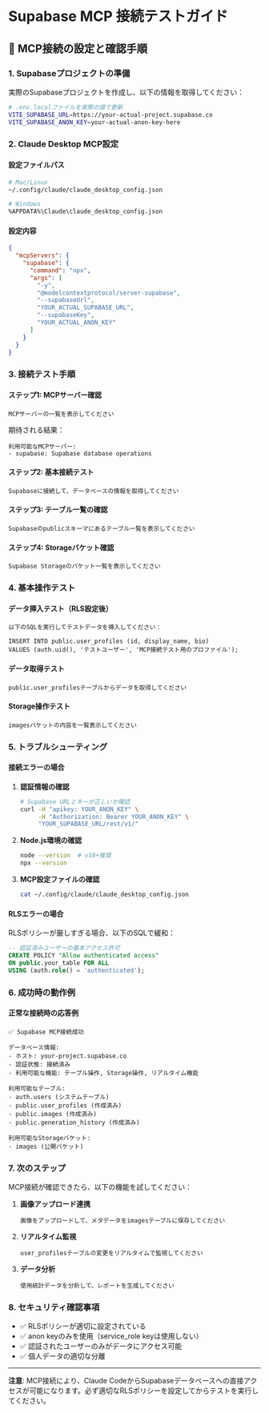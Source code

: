 # Supabase MCP 接続テストガイド

## 🚀 MCP接続の設定と確認手順

### 1. Supabaseプロジェクトの準備

実際のSupabaseプロジェクトを作成し、以下の情報を取得してください：

```bash
# .env.localファイルを実際の値で更新
VITE_SUPABASE_URL=https://your-actual-project.supabase.co
VITE_SUPABASE_ANON_KEY=your-actual-anon-key-here
```

### 2. Claude Desktop MCP設定

#### 設定ファイルパス
```bash
# Mac/Linux
~/.config/claude/claude_desktop_config.json

# Windows
%APPDATA%\Claude\claude_desktop_config.json
```

#### 設定内容
```json
{
  "mcpServers": {
    "supabase": {
      "command": "npx",
      "args": [
        "-y",
        "@modelcontextprotocol/server-supabase",
        "--supabaseUrl",
        "YOUR_ACTUAL_SUPABASE_URL",
        "--supabaseKey",
        "YOUR_ACTUAL_ANON_KEY"
      ]
    }
  }
}
```

### 3. 接続テスト手順

#### ステップ1: MCPサーバー確認
```
MCPサーバーの一覧を表示してください
```

期待される結果：
```
利用可能なMCPサーバー:
- supabase: Supabase database operations
```

#### ステップ2: 基本接続テスト
```
Supabaseに接続して、データベースの情報を取得してください
```

#### ステップ3: テーブル一覧の確認
```
Supabaseのpublicスキーマにあるテーブル一覧を表示してください
```

#### ステップ4: Storageバケット確認
```
Supabase Storageのバケット一覧を表示してください
```

### 4. 基本操作テスト

#### データ挿入テスト（RLS設定後）
```
以下のSQLを実行してテストデータを挿入してください：

INSERT INTO public.user_profiles (id, display_name, bio)
VALUES (auth.uid(), 'テストユーザー', 'MCP接続テスト用のプロファイル');
```

#### データ取得テスト
```
public.user_profilesテーブルからデータを取得してください
```

#### Storage操作テスト
```
imagesバケットの内容を一覧表示してください
```

### 5. トラブルシューティング

#### 接続エラーの場合
1. **認証情報の確認**
   ```bash
   # Supabase URLとキーが正しいか確認
   curl -H "apikey: YOUR_ANON_KEY" \
        -H "Authorization: Bearer YOUR_ANON_KEY" \
        "YOUR_SUPABASE_URL/rest/v1/"
   ```

2. **Node.js環境の確認**
   ```bash
   node --version  # v18+推奨
   npx --version
   ```

3. **MCP設定ファイルの確認**
   ```bash
   cat ~/.config/claude/claude_desktop_config.json
   ```

#### RLSエラーの場合
RLSポリシーが厳しすぎる場合、以下のSQLで緩和：
```sql
-- 認証済みユーザーの基本アクセス許可
CREATE POLICY "Allow authenticated access"
ON public.your_table FOR ALL
USING (auth.role() = 'authenticated');
```

### 6. 成功時の動作例

#### 正常な接続時の応答例
```
✅ Supabase MCP接続成功

データベース情報:
- ホスト: your-project.supabase.co
- 認証状態: 接続済み
- 利用可能な機能: テーブル操作, Storage操作, リアルタイム機能

利用可能なテーブル:
- auth.users (システムテーブル)
- public.user_profiles (作成済み)
- public.images (作成済み)
- public.generation_history (作成済み)

利用可能なStorageバケット:
- images (公開バケット)
```

### 7. 次のステップ

MCP接続が確認できたら、以下の機能を試してください：

1. **画像アップロード連携**
   ```
   画像をアップロードして、メタデータをimagesテーブルに保存してください
   ```

2. **リアルタイム監視**
   ```
   user_profilesテーブルの変更をリアルタイムで監視してください
   ```

3. **データ分析**
   ```
   使用統計データを分析して、レポートを生成してください
   ```

### 8. セキュリティ確認事項

- ✅ RLSポリシーが適切に設定されている
- ✅ anon keyのみを使用（service_role keyは使用しない）
- ✅ 認証されたユーザーのみがデータにアクセス可能
- ✅ 個人データの適切な分離

---

**注意**: MCP接続により、Claude CodeからSupabaseデータベースへの直接アクセスが可能になります。必ず適切なRLSポリシーを設定してからテストを実行してください。